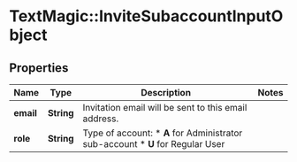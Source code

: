 # TextMagic::InviteSubaccountInputObject

## Properties
Name | Type | Description | Notes
------------ | ------------- | ------------- | -------------
**email** | **String** | Invitation email will be sent to this email address. | 
**role** | **String** | Type of account: *   **A** for Administrator sub-account *   **U** for Regular User  | 



